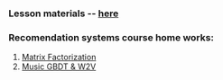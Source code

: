 ### Lesson materials -- [here](slides)

### Recomendation systems course home works:

01. [Matrix Factorization](home-works/Matrix-Factorization)
02. [Music GBDT & W2V](home-works/Music-WSDM)

